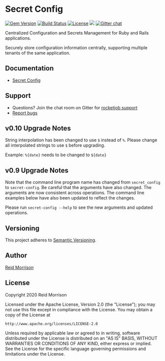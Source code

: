 # Secret Config
[![Gem Version](https://img.shields.io/gem/v/secret_config.svg)](https://rubygems.org/gems/secret_config) [![Build Status](https://github.com/rocketjob/secret_config/workflows/build/badge.svg)](https://github.com/rocketjob/secret_config/actions?query=workflow%3Abuild) [![License](https://img.shields.io/badge/license-Apache%202.0-brightgreen.svg)](http://opensource.org/licenses/Apache-2.0) ![](https://img.shields.io/badge/status-Production%20Ready-blue.svg) [![Gitter chat](https://img.shields.io/badge/IRC%20(gitter)-Support-brightgreen.svg)](https://gitter.im/rocketjob/support)

Centralized Configuration and Secrets Management for Ruby and Rails applications.

Securely store configuration information centrally, supporting multiple tenants of the same application.

## Documentation

* [Secret Config](https://config.rocketjob.io/)

## Support

* Questions? Join the chat room on Gitter for [rocketjob support](https://gitter.im/rocketjob/support)
* [Report bugs](https://github.com/rocketjob/secret_config/issues)

## v0.10 Upgrade Notes

String interpolation has been changed to use `$` instead of `%`. Please change
all interpolated strings to use `$` before upgrading.

Example: `%{date}` needs to be changed to `${date}`

## v0.9 Upgrade Notes

Note that the command line program name has changed from `secret_config` to `secret-config`. 
Be careful that the arguments have also changed. The arguments are now consistent across operations.
The command line examples below have also been updated to reflect the changes. 
 
Please run `secret-config --help` to see the new arguments and updated operations.  

## Versioning

This project adheres to [Semantic Versioning](https://semver.org/).

## Author

[Reid Morrison](https://github.com/reidmorrison)

## License

Copyright 2020 Reid Morrison

Licensed under the Apache License, Version 2.0 (the "License");
you may not use this file except in compliance with the License.
You may obtain a copy of the License at

    http://www.apache.org/licenses/LICENSE-2.0

Unless required by applicable law or agreed to in writing, software
distributed under the License is distributed on an "AS IS" BASIS,
WITHOUT WARRANTIES OR CONDITIONS OF ANY KIND, either express or implied.
See the License for the specific language governing permissions and
limitations under the License.
